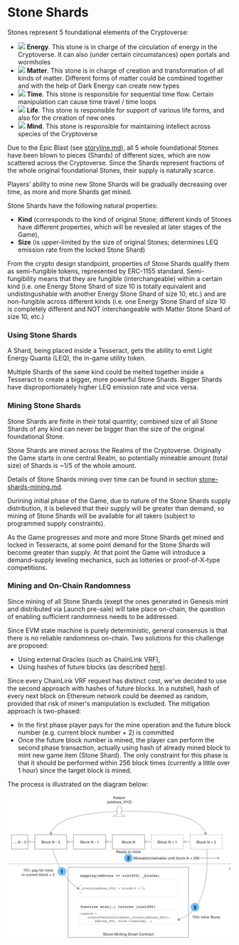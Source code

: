 # Stone Shards

Stones represent 5 foundational elements of the Cryptoverse:&#x20;

* ![](https://lh4.googleusercontent.com/qNeX-fTZiaN8367\_sbE34VZPgn6sGqTKWxMn1Xzbdtf\_D5FtP\_TxKTdx8rTnTcwJVaqUt98yd9kSuvfGvSyu0zUqJttO-mCyqn22l8DNB9mJRwufVf2oIChHaFzRNAUn6CqWMnXp) **Energy**. This stone is in charge of the circulation of energy in the Cryptoverse. It can also (under certain circumstances) open portals and wormholes&#x20;
* ![](https://lh5.googleusercontent.com/eSJtYm2XQEwW7R6Q2DU6hzR9l9JACBQo0mAOGAk6idshhflTMUPkHfYA8y-3NqQJa2rc43CotV3KZbgpD0RlCrC7kiRIvGzrRQl3qmJvL4VOqrXnBh-BDDDAvNUntuPVBo5N9Vdr) **Matter**. This stone is in charge of creation and transformation of all kinds of matter. Different forms of matter could be combined together and with the help of Dark Energy can create new types&#x20;
* ![](https://lh6.googleusercontent.com/yL-Hk2pYe1hF\_lpE9bDBCeD\_dEoYCmyKVKxsGKq4uk-xcHBNg2Oei4J196PMd8dS8aC4T21A3mAROvZ2Qe9qcOdXrxWLqDPWIm6ixASqMFcNrEfbYHl1SLAWQgHe8cdBtwFFHbSU) **Time**. This stone is responsible for sequential time flow. Certain manipulation can cause time travel / time loops&#x20;
* ![](https://lh5.googleusercontent.com/\_GlSsaQA1MiAIn9p6vqF5ZRJa8W-ZFlysR07OVNVdk\_r2dFoB-Us-EdvMhQ9oGPKiT-wlTZsLJLkcTEJlU-H-7Fu9KwxpCvY2wH6x8S21WVvQYk3azqsYtG-mvBHSrIHCJHV3UuN) **Life**. This stone is responsible for support of various life forms, and also for the creation of new ones&#x20;
* ![](https://lh3.googleusercontent.com/PG\_JZu86uuiSaTQRuoJLw3vUcoBUOilEQv2jmuUWKZZQL6yqhwDDJongjGSb6nWR5hfVM4KsDlRKZkBnZDoEtei3QgeIDU8u7NydJiwxxQjblSmjJFRTH7zOfgPmZQfQTVq6Mfx6) **Mind**. This stone is responsible for maintaining intellect across species of the Cryptoverse&#x20;

Due to the Epic Blast (see [storyline.md](../storyline.md "mention")), all 5 whole foundational Stones have been blown to pieces (Shards) of different sizes, which are now scattered across the Cryptoverse. Since the Shards represent fractions of the whole original foundational Stones, their supply is naturally scarce.

Players’ ability to mine new Stone Shards will be gradually decreasing over time, as more and more Shards get mined.

Stone Shards have the following natural properties:

* **Kind** (corresponds to the kind of original Stone; different kinds of Stones have different properties, which will be revealed at later stages of the Game),&#x20;
* **Size** (is upper-limited by the size of original Stones; determines LEQ emission rate from the locked Stone Shard)

From the crypto design standpoint, properties of Stone Shards qualify them as semi-fungible tokens, represented by ERC-1155 standard. Semi-fungibility means that they are fungible (interchangeable) within a certain kind (i.e. one Energy Stone Shard of size 10 is totally equivalent and undistingushable with another Energy Stone Shard of size 10, etc.) and are non-fungible across different kinds (i.e. one Energy Stone Shard of size 10 is completely different and NOT interchangeable with Matter Stone Shard of size 10, etc.)

### Using Stone Shards

A Shard, being placed inside a Tesseract, gets the ability to emit Light Energy Quanta (LEQ), the in-game utility token.

Multiple Shards of the same kind could be melted together inside a Tesseract to create a bigger, more powerful Stone Shards. Bigger Shards have disproportionately higher LEQ emission rate and vice versa.

### Mining Stone Shards

Stone Shards are finite in their total quantity; combined size of all Stone Shards of any kind can never be bigger than the size of the original foundational Stone.

Stone Shards are mined across the Realms of the Cryptoverse. Originally the Game starts in one central Realm, so potentially mineable amount (total size) of Shards is \~1/5 of the whole amount.

Details of Stone Shards mining over time can be found in section [stone-shards-mining.md](../../tokenomics/stone-shards-mining.md "mention").

Durining initial phase of the Game, due to nature of the Stone Shards supply distribution, it is believed that their supply will be greater than demand, so mining of Stone Shards will be available for all takers (subject to programmed supply constraints).

As the Game progresses and more and more Stone Shards get mined and locked in Tesseracts, at some point demand for the Stone Shards will become greater than supply. At that point the Game will introduce a demand-supply leveling mechanics, such as lotteries or proof-of-X-type competitions.

### Mining and On-Chain Randomness

Since mining of all Stone Shards (exept the ones generated in Genesis mint and distributed via Launch pre-sale) will take place on-chain, the question of enabling sufficient randomness needs to be addressed.

Since EVM state machine is purely deterministic, general consensus is that there is no reliable randomness on-chain. Two solutions for this challenge are proposed:

* Using external Oracles (such as ChainLink VRF),
* Using hashes of future blocks (as described [here](https://medium.com/@soliditydeveloper.com/random-number-generation-for-solidity-smart-contracts-1-9ccfc7fcadf0)).

Since every ChainLink VRF request has distinct cost, we've decided to use the second approach with hashes of future blocks. In a nutshell, hash of every next block on Ethereum network could be deemed as random, provided that risk of miner's manipulation is excluded. The mitigation approach is two-phased:

* In the first phase player pays for the mine operation and the future block number (e.g. current block number + 2) is committed
* Once the future block number is mined, the player can perform the second phase transaction, actually using hash of already mined block to mint new game item (Stone Shard). The only constraint for this phase is that it should be performed within 256 block times (currently a little over 1 hour) since the target block is mined.

The process is illustrated on the diagram below:

![Enabling on-chain randomness](<../../.gitbook/assets/image (1).png>)


